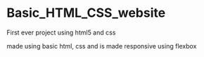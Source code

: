 # Basic_HTML_CSS_website
First ever project using html5 and css

made using basic html, css and is made responsive using flexbox
